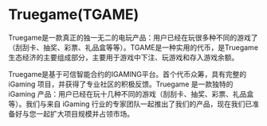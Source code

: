 # 

# Truegame(TGAME)

Truegame是一款真正的独一无二的电玩产品：用户已经在玩很多种不同的游戏了（刮刮卡、抽奖、彩票、礼品盒等等）。TGAME是一种实用的代币，是Truegame生态经济的主要组成部分，主要用于游戏中下注、玩游戏和存入游戏余额。

Truegame是基于可信智能合约的IGAMING平台。首个代币众筹，具有完整的 iGaming 项目，并获得了专业社区的积极反馈。Truegame 是一款独特的 iGaming 产品：用户已经在玩十几种不同的游戏（刮刮卡、抽奖、彩票、礼品盒等）。我们与来自 iGaming 行业的专家团队一起推出了我们的产品，现在我们已准备好与您一起扩大项目规模并占领市场。

